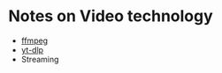 # Notes on Video technology

* [ffmpeg](./notes/ffmpeg.md)
* [yt-dlp](./notes/yt-dlp.md)
* Streaming